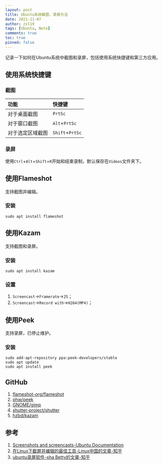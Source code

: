 ```yaml
---
layout: post
title: Ubuntu系统截图、录屏方法
date: 2021-11-07
author: zxl19
tags: [Ubuntu, Note]
comments: true
toc: true
pinned: false
---
```


记录一下如何在Ubuntu系统中截图和录屏，包括使用系统快捷键和第三方应用。

<!-- more -->

## 使用系统快捷键

### 截图

| 功能 | 快捷键 |
| :---- | :---- |
| 对于桌面截图 | `PrtSc` |
| 对于窗口截图 | `Alt`+`PrtSc` |
| 对于选定区域截图 | `Shift`+`PrtSc` |

### 录屏

使用`Ctrl`+`Alt`+`Shift`+`R`开始和结束录制，默认保存在`Videos`文件夹下。

## 使用Flameshot

支持截图并编辑。

### 安装

```shell
sudo apt install flameshot
```

## 使用Kazam

支持截图和录屏。

### 安装

```shell
sudo apt install kazam
```

### 设置

1. `Screencast`->`Framerate`->`25`；
2. `Screencast`->`Record with`->`H264(MP4)`；

## 使用Peek

支持录屏，已停止维护。

### 安装

```shell
sudo add-apt-repository ppa:peek-developers/stable
sudo apt update
sudo apt install peek
```

## GitHub

1. [flameshot-org/flameshot](https://github.com/flameshot-org/flameshot)
2. [phw/peek](https://github.com/phw/peek)
3. [GNOME/gimp](https://github.com/GNOME/gimp)
4. [shutter-project/shutter](https://github.com/shutter-project/shutter)
5. [hzbd/kazam](https://github.com/hzbd/kazam)

## 参考

1. [Screenshots and screencasts-Ubuntu Documentation](https://help.ubuntu.com/stable/ubuntu-help/screen-shot-record.html)
2. [在Linux下截屏并编辑的最佳工具-Linux中国的文章-知乎](https://zhuanlan.zhihu.com/p/45919661)
3. [ubuntu录屏软件-sha Betty的文章-知乎](https://zhuanlan.zhihu.com/p/231962019)
